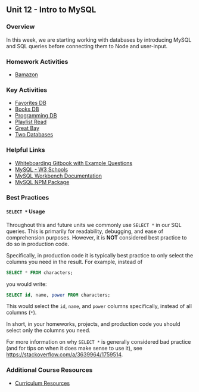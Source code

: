 ## Unit 12 - Intro to MySQL

### Overview

In this week, we are starting working with databases by introducing MySQL and SQL queries before connecting them to Node and user-input.

### Homework Activities

* [Bamazon](../../../01-Class-Content/12-mysql/02-Homework/Instructions/homework_instructions.md)

### Key Activities

* [Favorites DB](../../../01-Class-Content/12-mysql/01-Activities/02-FavoriteDB-NoData)
* [Books DB](../../../01-Class-Content/12-mysql/01-Activities/05-booksDB)
* [Programming DB](../../../01-Class-Content/12-mysql/01-Activities/04-programmingDB)
* [Playlist Read](../../../01-Class-Content/12-mysql/01-Activities/08-playlistRead)
* [Great Bay](../../../01-Class-Content/12-mysql/01-Activities/10-GreatBay)
* [Two Databases](../../../01-Class-Content/12-mysql/01-Activities/14-TwoTables)

### Helpful Links

* [Whiteboarding Gitbook with Example Questions](https://www.gitbook.com/read/book/the-coding-bootcamp/whiteboarding-algorithms-and-interview-questions?key=technicalInterview)
* [MySQL - W3 Schools](http://www.w3schools.com/sql/)
* [MySQL Workbench Documentation](http://dev.mysql.com/doc/workbench/en/)
* [MySQL NPM Package](https://www.npmjs.com/package/mysql)


### Best Practices

#### `SELECT *` Usage

Throughout this and future units we commonly use `SELECT *` in our SQL queries. This is primarily for readability, debugging, and ease of comprehension purposes. However, it is **NOT** considered best practice to do so in production code.

Specifically, in production code it is typically best practice to only select the columns you need in the result. For example, instead of
```sql
SELECT * FROM characters;
```
you would write:
```sql
SELECT id, name, power FROM characters;
```

This would select the `id`, `name`, and `power` columns specifically, instead of all columns (`*`).

In short, in your homeworks, projects, and production code you should select only the columns you need.

For more information on why `SELECT *` is generally considered bad practice (and for tips on when it does make sense to use it), see <https://stackoverflow.com/a/3639964/1759514>.

### Additional Course Resources

* [Curriculum Resources](https://github.com/coding-boot-camp/curriculum-resources)
